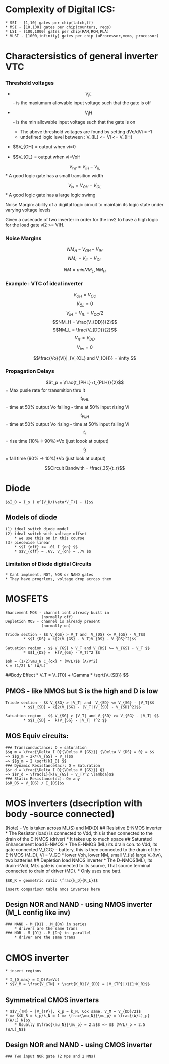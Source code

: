 # Complexity of Digital ICS:
	* SSI - [1,10] gates per chip(latch,ff)
	* MSI - [10,100] gates per chip(counters, regs)
	* LSI - [100,1000] gates per chip(RAM,ROM,PLA)
	* VLSI - [1000,infinity] gates per chip (uProcessor,mems, processor)
	
# Charactersistics of general inverter VTC

### Threshold voltages
* $$V_IL$$  -  is the maxiumum allowable input voltage such that the gate is off
* $$V_IH$$ - is the min allowable input voltage such that the gate is on
	* The above threshold voltages are found by setting dVo/dVi = -1
	* undefined logic level between : V_{IL} <= Vi <= V_{IH}

* $$V_{OH} = output when vi=0
* $$V_{OL} = output when vi=VoH


$$V_{tw}= V_{IH} - V_{IL}$$ 
	* A good logic gate has a small transition width

$$V_{ls} = V_{OH} - V_{OL}$$
	* A good logic gate has a large logic swimg

Noise Margin: ability of a digiital logic circuit to maintain its logic state
under varying voltage levels

Given a casecade of two inverter in order for the inv2 to have a high logic for 
the load gate vi2 >= VIH.


### Noise Margins

$$NM_H - V_{OH} - V_{IH}$$
$$NM_L - V_{IL} - V_{OL}$$

$$NM = min{NM_L, NM_H}$$

### Example : VTC of ideal inverter
 $$V_{OH} = V_{CC}$$
 $$V_{OL} = 0$$
 $$V_{IH} = V_{IL} = V_{CC}/2$$
 $$NM_H = \frac{V_{DD}}{2}$$
 $$NM_L = \frac{V_{DD}}{2}$$
 $$V_{ls} = V_{DD} $$
 $$V_{tw} = 0 $$

 $$\frac{Vo}{Vi}|_{V_{OL} and V_{OH}} = \infty $$

### Propagation Delays

 $$t_p = \frac{t_{PHL}+t_{PLH}}{2}$$ = Max pusle rate for transmition thru it
 $$t_{PHL}$$ = time at 50% output Vo falling - time at 50% input rising Vi
 $$t_{PLH}$$ = time at 50% output Vo rising - time at 50% input falling Vi
 $$t_r$$ = rise time (10%-> 90%)*Vo (just loook at output) 
 $$t_f$$ = fall time (90% -> 10%)*Vo (just look at output)

 $$Circuit Bandwith = \frac{.35}{t_r}$$


# Diode

	$$I_D = I_s ( e^{V_D/(\eta*V_T)} - 1}$$	

## Models of diode
	(1) ideal switch diode model
	(2) ideal switch with voltage offset 
		* we use this on in this course
	(3) piecewise linear 
		* $$I_{off} <= .01 I_{on} $$
		* $$V_{off} = .6V, V_{on} = .7V $$
	
### Limitation of Diode digitial Circuits
	* Cant implment, NOT, NOR or NAND gates
	* They have progrlems, voltage drop across them

# MOSFETS
	Ehancement MOS - channel isnt already built in 
					(normally off)
	Depletion MOS - channel is already present
					(normally on)

	Triode section - $$ V_{GS} > V_T and  V_{DS} <= V_{GS} - V_T$$
			* $$I_{DS} = k[2(V_{GS} - V_T)V_{DS} - V_{DS}^2]$$

	Satuation region - $$ V_{GS} > V_T and V_{DS} >= V_{GS} - V_T $$
			* $$I_{DS} =  k(V_{GS} - V_T)^2 $$

	$$k = (1/2)\mu_N C_{ox} * (W/L)$$ [A/V^2]
	k = (1/2) k' (W/L)

##Body Effect 
	* V_T = V_{T0} + \Gamma * \sqrt{V_{SB}} $$

## PMOS - like NMOS but S is the high and D is low
	Triode section - $$ V_{SG} > |V_T| and  V_{SD} <= V_{SG} - |V_T|$$
			* $$I_{SD} = k[2(V_{SG} - |V_T|)V_{SD} - V_{SD}^2]$$

	Satuation region - $$ V_{SG} > |V_T| and V_{SD} >= V_{SG} - |V_T| $$
			* $$I_{SD} =  k(V_{SG} - |V_T| )^2 $$

## MOS Equiv circuits: 
	### Transconductance: Q = saturation
	$$g_m = \frac{\Delta I_D}{\Delta V_{GS}}|_{\Delta V_{DS} = 0} = $$
	=> $$g_m = 2k*(V_{GS} - V_T)$$
	=> $$g_m = 2 \sqrt{kI_D} $$
	### Dynamic Resistance(ac): Q = Saturation
	$$r_d = \frac{\Delta I_D}{\Delta V_{GS}}|_Q}
	=> $$r_d = \frac{1}{k(V_{GS} - V_T)^2 \lambda}$$
	### Static Resistance(dc): Q= any
	$$R_DS = V_{DS} / I_{DS}$$

# MOS inverters (dsecription with body -source connected)
(Note) - Vo is taken across ML(S) and MD(D)
	## Resistive E-NMOS inverter 
		* The Resistor (load) is connected to Vdd,
		  this is then connected to the drain
		  of the E-NMOS (driver)
		* It takes up to much space
	## Saturated Enhancement load E-NMOS
		* The E-NMOS (ML) its drain con. to Vdd,
		  its gate connected V_{GG} - battery,
		  this is then connected to the drain
		  of the E-NMOS (M_D), Vi = V_GD
		* lower Voh, lower NM, small V_{ls}
		  large V_{tw}, two batteries
	## Depletion load NMOS inverter 
		* The D-NMOS(ML), its drain->Vdd,
		  MLs gate is connected to its source,
		  That source terminal connected to drain
		  of driver (MD).
		* Only uses one batt.

	$$K_R = geometric ratio \frac{k_D}{K_L}$$

	insert comparison table nmos invertes here

## Design NOR and NAND - using NMOS inverter (M_L config like inv)

	### NAND - M_{D1} ..M_{Dn} in series
		* drivers are the same trans
	### NOR - M_{D1} ..M_{Dn} in  parallel
		* driver are the same trans

# CMOS inverter 
	* insert regions 

	* I_{D,max} = I_D(Vi=Vo)	
	* $$V_M = \frac{V_{TN} + \sqrt{K_R}(V_{DD} = |V_{TP}|)}{1+K_R}$$
	
## Symmetrical CMOS inverters
	* $$V_{TN} = |V_{TP}|, k_p = k_N, Cox same, V_M = V_{DD}/2$$
	* => $$K_R = k_p/k_N = 1 => \frac{\mu_N}{\mu_p} = \frac{(W/L)_p}{(W/L)_N}$$
		* Usually $\frac{\mu_N}{\mu_p} = 2.5$$ => $$ (W/L)_p = 2.5 (W/L)_N$$
## Design NOR and NAND - using CMOS inverter
	### Two input NOR gate (2 Mps and 2 MNs)
		



	





















